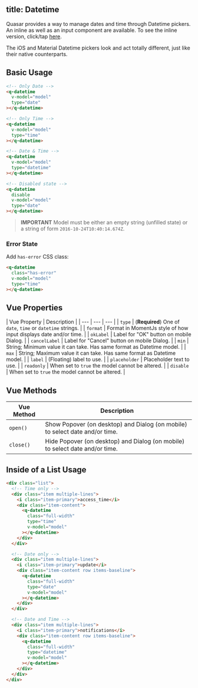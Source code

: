 title: Datetime
---
Quasar provides a way to manage dates and time through Datetime pickers. An inline as well as an input component are available. To see the inline version, click/tap [here](/components/inline-datetime.html).

The iOS and Material Datetime pickers look and act totally different, just like their native counterparts.

<input type="hidden" data-fullpage-demo="form/datetime/input">

## Basic Usage

``` html
<!-- Only Date -->
<q-datetime
  v-model="model"
  type="date"
></q-datetime>

<!-- Only Time -->
<q-datetime
  v-model="model"
  type="time"
></q-datetime>

<!-- Date & Time -->
<q-datetime
  v-model="model"
  type="datetime"
></q-datetime>

<!-- Disabled state -->
<q-datetime
  disable
  v-model="model"
  type="date"
></q-datetime>
```

> **IMPORTANT**
> Model must be either an empty string (unfilled state) or a string of form `2016-10-24T10:40:14.674Z`.

### Error State
Add `has-error` CSS class:
``` html
<q-datetime
  class="has-error"
  v-model="model"
  type="time"
></q-datetime>
```

## Vue Properties
| Vue Property | Description |
| --- | --- | --- |
| `type` | (**Required**) One of `date`, `time` or `datetime` strings. |
| `format` | Format in MomentJs style of how input displays date and/or time. |
| `okLabel` | Label for "OK" button on mobile Dialog. |
| `cancelLabel` | Label for "Cancel" button on mobile Dialog. |
| `min` | String; Minimum value it can take. Has same format as Datetime model. |
| `max` | String; Maximum value it can take. Has same format as Datetime model. |
| `label` | (Floating) label to use. |
| `placeholder` | Placeholder text to use. |
| `readonly` | When set to `true` the model cannot be altered. |
| `disable` | When set to `true` the model cannot be altered. |

## Vue Methods
| Vue Method | Description |
| --- | --- |
| `open()` | Show Popover (on desktop) and Dialog (on mobile) to select date and/or time. |
| `close()` | Hide Popover (on desktop) and Dialog (on mobile) to select date and/or time. |

## Inside of a List Usage

``` html
<div class="list">
  <!-- Time only -->
  <div class="item multiple-lines">
    <i class="item-primary">access_time</i>
    <div class="item-content">
      <q-datetime
        class="full-width"
        type="time"
        v-model="model"
      ></q-datetime>
    </div>
  </div>

  <!-- Date only -->
  <div class="item multiple-lines">
    <i class="item-primary">update</i>
    <div class="item-content row items-baseline">
      <q-datetime
        class="full-width"
        type="date"
        v-model="model"
      ></q-datetime>
    </div>
  </div>

  <!-- Date and Time -->
  <div class="item multiple-lines">
    <i class="item-primary">notifications</i>
    <div class="item-content row items-baseline">
      <q-datetime
        class="full-width"
        type="datetime"
        v-model="model"
      ></q-datetime>
    </div>
  </div>
</div>
```
